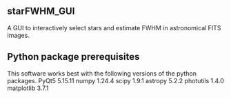 ## starFWHM_GUI
A GUI to interactively select stars and estimate FWHM in astronomical FITS images.

## Python package prerequisites
This software works best with the following versions of the python packages.
PyQt5 5.15.11
numpy 1.24.4
scipy 1.9.1
astropy 5.2.2
photutils 1.4.0
matplotlib 3.7.1
